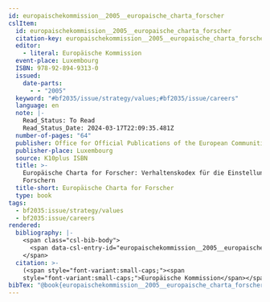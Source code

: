 ```yaml
---
id: europaischekommission__2005__europaische_charta_forscher
cslItem:
  id: europaischekommission__2005__europaische_charta_forscher
  citation-key: europaischekommission__2005__europaische_charta_forscher
  editor:
    - literal: Europäische Kommission
  event-place: Luxembourg
  ISBN: 978-92-894-9313-0
  issued:
    date-parts:
      - - "2005"
  keyword: "#bf2035/issue/strategy/values;#bf2035/issue/careers"
  language: en
  note: |-
    Read_Status: To Read
    Read_Status_Date: 2024-03-17T22:09:35.481Z
  number-of-pages: "64"
  publisher: Office for Official Publications of the European Communities
  publisher-place: Luxembourg
  source: K10plus ISBN
  title: >-
    Europäische Charta for Forscher: Verhaltenskodex für die Einstellung von
    Forschern
  title-short: Europäische Charta for Forscher
  type: book
tags:
  - bf2035:issue/strategy/values
  - bf2035:issue/careers
rendered:
  bibliography: |-
    <span class="csl-bib-body">
      <span data-csl-entry-id="europaischekommission__2005__europaische_charta_forscher" class="csl-entry">Europäische Kommission (Hrsg.). <span class='date-bib'>(2005)</span>. <span class='title'><i><b><span style="font-style:normal;">Europäische Charta for Forscher: Verhaltenskodex für die Einstellung von Forschern</span></b></i></span>. Office for Official Publications of the European Communities.</span>
    </span>
  citation: >-
    (<span style="font-variant:small-caps;"><span
    style="font-variant:small-caps;">Europäische Kommission</span></span>, 2005)
bibTex: "@book{europaischekommission__2005__europaische_charta_forscher,\n\taddress = {Luxembourg},\n\teditor = {{Europäische Kommission}},\n\tisbn = {978-92-894-9313-0},\n\tyear = {2005},\n\tnote = {Read\\textunderscore{}Status: To Read\nRead\\textunderscore{}Status\\textunderscore{}Date: 2024-03-17T22:09:35.481Z},\n\tpublisher = {Office for Official Publications of the European Communities},\n\ttitle = {Europ{\\\" a}ische {Charta} for {Forscher}: Verhaltenskodex f{\\\" u}r die {Einstellung} von {Forschern}},\n}\n\n"
---
```

